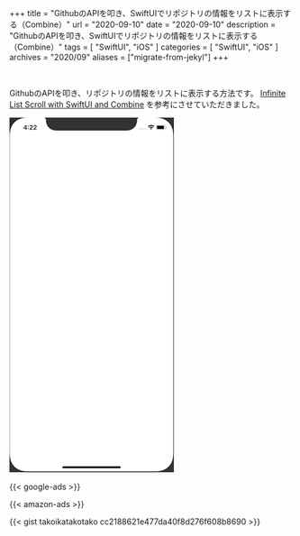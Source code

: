+++
title =  "GithubのAPIを叩き、SwiftUIでリポジトリの情報をリストに表示する（Combine）"
url = "2020-09-10"
date = "2020-09-10"
description = "GithubのAPIを叩き、SwiftUIでリポジトリの情報をリストに表示する（Combine）"
tags = [
  "SwiftUI",
  "iOS"
]
categories = [
  "SwiftUI",
  "iOS"
]
archives = "2020/09"
aliases = ["migrate-from-jekyl"]
+++

<br>

GithubのAPIを叩き、リポジトリの情報をリストに表示する方法です。
[Infinite List Scroll with SwiftUI and Combine](https://www.vadimbulavin.com/infinite-list-scroll-swiftui-combine/) を参考にさせていただきました。

![SwiftUI](1.gif)

<!-- Google Ads -->
{{< google-ads >}}

<!-- Amazon Ads -->
{{< amazon-ads >}}

{{< gist takoikatakotako cc2188621e477da40f8d276f608b8690 >}}
